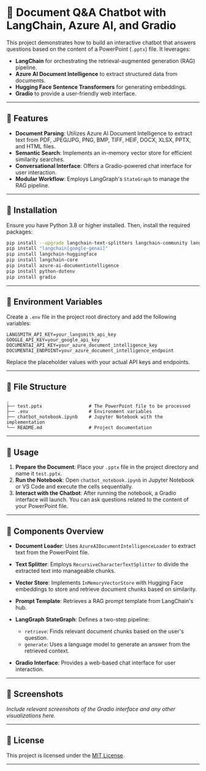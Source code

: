 # 📄 Document Q\&A Chatbot with LangChain, Azure AI, and Gradio

This project demonstrates how to build an interactive chatbot that answers questions based on the content of a PowerPoint (`.pptx`) file. It leverages:

* **LangChain** for orchestrating the retrieval-augmented generation (RAG) pipeline.
* **Azure AI Document Intelligence** to extract structured data from documents.
* **Hugging Face Sentence Transformers** for generating embeddings.
* **Gradio** to provide a user-friendly web interface.

---

## 🚀 Features

* **Document Parsing**: Utilizes Azure AI Document Intelligence to extract text from PDF, JPEG/JPG, PNG, BMP, TIFF, HEIF, DOCX, XLSX, PPTX, and HTML files.
* **Semantic Search**: Implements an in-memory vector store for efficient similarity searches.
* **Conversational Interface**: Offers a Gradio-powered chat interface for user interaction.
* **Modular Workflow**: Employs LangGraph's `StateGraph` to manage the RAG pipeline.

---

## 🧰 Installation

Ensure you have Python 3.8 or higher installed. Then, install the required packages:

```bash
pip install --upgrade langchain-text-splitters langchain-community langgraph
pip install "langchain[google-genai]"
pip install langchain-huggingface
pip install langchain-core
pip install azure-ai-documentintelligence
pip install python-dotenv
pip install gradio
```

---

## 🔐 Environment Variables

Create a `.env` file in the project root directory and add the following variables:

```env
LANGSMITH_API_KEY=your_langsmith_api_key
GOOGLE_API_KEY=your_google_api_key
DOCUMENTAI_API_KEY=your_azure_document_intelligence_key
DOCUMENTAI_ENDPOINT=your_azure_document_intelligence_endpoint
```

Replace the placeholder values with your actual API keys and endpoints.

---

## 📂 File Structure

```
.
├── test.pptx                 # The PowerPoint file to be processed
├── .env                      # Environment variables
├── chatbot_notebook.ipynb    # Jupyter Notebook with the implementation
└── README.md                 # Project documentation
```

---

## 🧪 Usage

1. **Prepare the Document**: Place your `.pptx` file in the project directory and name it `test.pptx`.
2. **Run the Notebook**: Open `chatbot_notebook.ipynb` in Jupyter Notebook or VS Code and execute the cells sequentially.
3. **Interact with the Chatbot**: After running the notebook, a Gradio interface will launch. You can ask questions related to the content of your PowerPoint file.

---

## 🧱 Components Overview

* **Document Loader**: Uses `AzureAIDocumentIntelligenceLoader` to extract text from the PowerPoint file.
* **Text Splitter**: Employs `RecursiveCharacterTextSplitter` to divide the extracted text into manageable chunks.
* **Vector Store**: Implements `InMemoryVectorStore` with Hugging Face embeddings to store and retrieve document chunks based on similarity.
* **Prompt Template**: Retrieves a RAG prompt template from LangChain's hub.
* **LangGraph StateGraph**: Defines a two-step pipeline:

  * `retrieve`: Finds relevant document chunks based on the user's question.
  * `generate`: Uses a language model to generate an answer from the retrieved context.
* **Gradio Interface**: Provides a web-based chat interface for user interaction.

---

## 📸 Screenshots

*Include relevant screenshots of the Gradio interface and any other visualizations here.*

---

## 📍 License

This project is licensed under the [MIT License](LICENSE).

---

